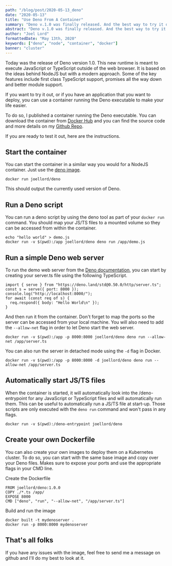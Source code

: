 ```yaml
---
path: "/blog/post/2020-05-13_deno"
date: "2020-05-13"
title: "Use Deno From A Container"
summary: "Deno v.1.0 was finally released. And the best way to try it out is from within a container. Here's how."
abstract: "Deno v.1.0 was finally released. And the best way to try it out is from within a container. Here's how."
author: "Joel Lord"
formattedDate: "May 13th, 2020"
keywords: ["deno", "node", "container", "docker"]
banner: "cluster"
---
```

Today was the release of Deno version 1.0. This new runtime is meant to execute JavaScript or TypeScript outside of the web browser. It is based on the ideas behind NodeJS but with a modern approach. Some of the key features include first class TypeScript support, promises all the way down and better module support.

If you want to try it out, or if you have an application that you want to deploy, you can use a container running the Deno executable to make your life easier. 

To do so, I published a container running the Deno executable. You can download the container from [Docker Hub](https://hub.docker.com/r/joellord/deno) and you can find the source code and more details on my [Github Repo](https://github.com/joellord/deno).

If you are ready to test it out, here are the instructions.

## Start the container
You can start the container in a similar way you would for a NodeJS container. Just use the [deno image](http://github.com/joellord/deno).

```
docker run joellord/deno
```

This should output the currently used version of Deno.

## Run a Deno script
You can run a deno script by using the deno tool as part of your `docker run` command. You should map your JS/TS files to a mounted volume so they can be accessed from within the container.

```
echo "hello world" > demo.js
docker run -v $(pwd):/app joellord/deno deno run /app/demo.js
```

## Run a simple Deno web server
To run the demo web server from the [Deno documentation](https://deno.land/#getting-started), you can start by creating your server.ts file using the following TypeScript.

```
import { serve } from "https://deno.land/std@0.50.0/http/server.ts";
const s = serve({ port: 8000 });
console.log("http://localhost:8000/");
for await (const req of s) {
  req.respond({ body: "Hello World\n" });
}
```

And then run it from the container. Don't forget to map the ports so the server can be accessed from your local machine. You will also need to add the `--allow-net` flag in order to let Deno start the web server.

```
docker run -v $(pwd):/app -p 8000:8000 joellord/deno deno run --allow-net /app/server.ts
```

You can also run the server in detached mode using the `-d` flag in Docker.
```
docker run -v $(pwd):/app -p 8000:8000 -d joellord/deno deno run --allow-net /app/server.ts
```

## Automatically start JS/TS files
When the container is started, it will automatically look into the /deno-entrypoint for any JavaScript or TypeScript files and will automatically run them. This can be useful to automatically run a JS/TS file at start-up. Those scripts are only executed with the `deno run` command and won't pass in any flags.

```
docker run -v $(pwd):/deno-entrypoint joellord/deno
```

## Create your own Dockerfile
You can also create your own images to deploy them on a Kubernetes cluster. To do so, you can start with the same base image and copy over your Deno files. Makes sure to expose your ports and use the appropriate flags in your CMD line.

Create the Dockerfile
```
FROM joellord/deno:1.0.0
COPY ./*.ts /app/
EXPOSE 8000
CMD ["deno", "run", "--allow-net", "/app/server.ts"]
```

Build and run the image
```
docker built -t mydenoserver .
docker run -p 8000:8000 mydenoserver
```

## That's all folks
If you have any issues with the image, feel free to send me a message on github and I'll do my best to look at it.
